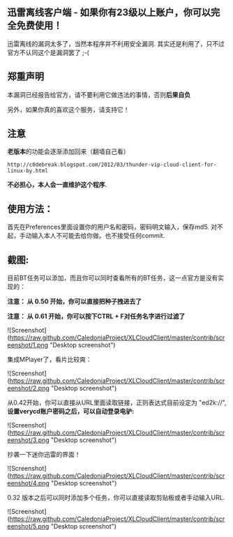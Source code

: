 迅雷离线客户端 - 如果你有23级以上账户，你可以完全免费使用！
---
迅雷离线的漏洞太多了，当然本程序并不利用安全漏洞. 
其实还是利用了，只不过官方不认同这个是漏洞罢了 ;-(

郑重声明
---
本漏洞已经报告给官方，请不要利用它做违法的事情，否则**后果自负**

另外，如果你真的喜欢这个服务，请支持它！

## 注意

**老版本**的功能会逐渐添加回来（翻墙自己看）

    http://c0debreak.blogspot.com/2012/03/thunder-vip-cloud-client-for-linux-by.html

**不必担心，本人会一直维护这个程序.**

## 使用方法：

首先在Preferences里面设置你的用户名和密码，密码明文输入，保存md5.
对不起，手动输入本人不可能去给你做。也不接受任何commit.

## 截图:

目前BT任务可以添加，而且你可以同时查看所有的BT任务，这一点官方是没有实现的：

**注意： 从 0.50 开始，你可以直接把种子拽进去了**

**注意： 从 0.61 开始，你可以按下CTRL + F对任务名字进行过滤了**

![Screenshot] (https://raw.github.com/CaledoniaProject/XLCloudClient/master/contrib/screenshot/1.png "Desktop screenshot")

集成MPlayer了，看片比较爽：

![Screenshot] (https://raw.github.com/CaledoniaProject/XLCloudClient/master/contrib/screenshot/2.png "Desktop screenshot")

从0.42开始，你可以直接从URL里面读取链接，正则表达式目前设定为 "ed2k://", **设置verycd账户密码之后，可以自动登录电驴:**

![Screenshot] (https://raw.github.com/CaledoniaProject/XLCloudClient/master/contrib/screenshot/3.png "Desktop screenshot")

抄袭一下迷你迅雷的界面！

![Screenshot] (https://raw.github.com/CaledoniaProject/XLCloudClient/master/contrib/screenshot/4.png "Desktop screenshot")

0.32 版本之后可以同时添加多个任务，你可以直接读取剪贴板或者手动输入URL.

![Screenshot] (https://raw.github.com/CaledoniaProject/XLCloudClient/master/contrib/screenshot/5.png "Desktop screenshot")
